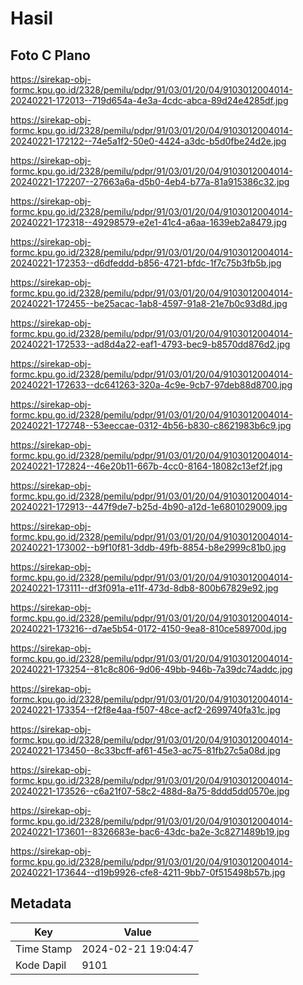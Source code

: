 # Hasil

## Foto C Plano

https://sirekap-obj-formc.kpu.go.id/2328/pemilu/pdpr/91/03/01/20/04/9103012004014-20240221-172013--719d654a-4e3a-4cdc-abca-89d24e4285df.jpg

https://sirekap-obj-formc.kpu.go.id/2328/pemilu/pdpr/91/03/01/20/04/9103012004014-20240221-172122--74e5a1f2-50e0-4424-a3dc-b5d0fbe24d2e.jpg

https://sirekap-obj-formc.kpu.go.id/2328/pemilu/pdpr/91/03/01/20/04/9103012004014-20240221-172207--27663a6a-d5b0-4eb4-b77a-81a915386c32.jpg

https://sirekap-obj-formc.kpu.go.id/2328/pemilu/pdpr/91/03/01/20/04/9103012004014-20240221-172318--49298579-e2e1-41c4-a6aa-1639eb2a8479.jpg

https://sirekap-obj-formc.kpu.go.id/2328/pemilu/pdpr/91/03/01/20/04/9103012004014-20240221-172353--d6dfeddd-b856-4721-bfdc-1f7c75b3fb5b.jpg

https://sirekap-obj-formc.kpu.go.id/2328/pemilu/pdpr/91/03/01/20/04/9103012004014-20240221-172455--be25acac-1ab8-4597-91a8-21e7b0c93d8d.jpg

https://sirekap-obj-formc.kpu.go.id/2328/pemilu/pdpr/91/03/01/20/04/9103012004014-20240221-172533--ad8d4a22-eaf1-4793-bec9-b8570dd876d2.jpg

https://sirekap-obj-formc.kpu.go.id/2328/pemilu/pdpr/91/03/01/20/04/9103012004014-20240221-172633--dc641263-320a-4c9e-9cb7-97deb88d8700.jpg

https://sirekap-obj-formc.kpu.go.id/2328/pemilu/pdpr/91/03/01/20/04/9103012004014-20240221-172748--53eeccae-0312-4b56-b830-c8621983b6c9.jpg

https://sirekap-obj-formc.kpu.go.id/2328/pemilu/pdpr/91/03/01/20/04/9103012004014-20240221-172824--46e20b11-667b-4cc0-8164-18082c13ef2f.jpg

https://sirekap-obj-formc.kpu.go.id/2328/pemilu/pdpr/91/03/01/20/04/9103012004014-20240221-172913--447f9de7-b25d-4b90-a12d-1e6801029009.jpg

https://sirekap-obj-formc.kpu.go.id/2328/pemilu/pdpr/91/03/01/20/04/9103012004014-20240221-173002--b9f10f81-3ddb-49fb-8854-b8e2999c81b0.jpg

https://sirekap-obj-formc.kpu.go.id/2328/pemilu/pdpr/91/03/01/20/04/9103012004014-20240221-173111--df3f091a-e11f-473d-8db8-800b67829e92.jpg

https://sirekap-obj-formc.kpu.go.id/2328/pemilu/pdpr/91/03/01/20/04/9103012004014-20240221-173216--d7ae5b54-0172-4150-9ea8-810ce589700d.jpg

https://sirekap-obj-formc.kpu.go.id/2328/pemilu/pdpr/91/03/01/20/04/9103012004014-20240221-173254--81c8c806-9d06-49bb-946b-7a39dc74addc.jpg

https://sirekap-obj-formc.kpu.go.id/2328/pemilu/pdpr/91/03/01/20/04/9103012004014-20240221-173354--f2f8e4aa-f507-48ce-acf2-2699740fa31c.jpg

https://sirekap-obj-formc.kpu.go.id/2328/pemilu/pdpr/91/03/01/20/04/9103012004014-20240221-173450--8c33bcff-af61-45e3-ac75-81fb27c5a08d.jpg

https://sirekap-obj-formc.kpu.go.id/2328/pemilu/pdpr/91/03/01/20/04/9103012004014-20240221-173526--c6a21f07-58c2-488d-8a75-8ddd5dd0570e.jpg

https://sirekap-obj-formc.kpu.go.id/2328/pemilu/pdpr/91/03/01/20/04/9103012004014-20240221-173601--8326683e-bac6-43dc-ba2e-3c8271489b19.jpg

https://sirekap-obj-formc.kpu.go.id/2328/pemilu/pdpr/91/03/01/20/04/9103012004014-20240221-173644--d19b9926-cfe8-4211-9bb7-0f515498b57b.jpg


## Metadata

| Key        | Value               |
| ---------- | ------------------- |
| Time Stamp | 2024-02-21 19:04:47 |
| Kode Dapil | 9101                |



